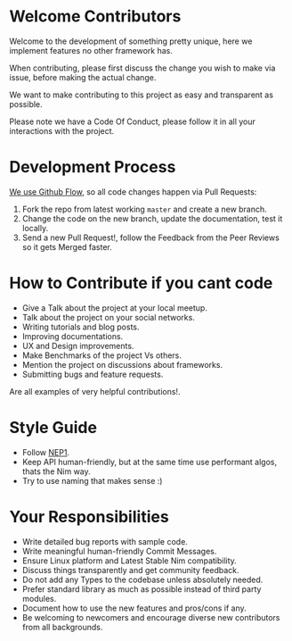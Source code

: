 
# Welcome Contributors

Welcome to the development of something pretty unique, here we implement features no other framework has.

When contributing, please first discuss the change you wish to make via issue, before making the actual change.

We want to make contributing to this project as easy and transparent as possible.

Please note we have a Code Of Conduct, please follow it in all your interactions with the project.


# Development Process

[We use Github Flow](https://guides.github.com/introduction/flow/index.html), so all code changes happen via Pull Requests:

1. Fork the repo from latest working `master` and create a new branch.
2. Change the code on the new branch, update the documentation, test it locally.
3. Send a new Pull Request!, follow the Feedback from the Peer Reviews so it gets Merged faster.


# How to Contribute if you cant code

- Give a Talk about the project at your local meetup.
- Talk about the project on your social networks.
- Writing tutorials and blog posts.
- Improving documentations.
- UX and Design improvements.
- Make Benchmarks of the project Vs others.
- Mention the project on discussions about frameworks.
- Submitting bugs and feature requests.

Are all examples of very helpful contributions!.


# Style Guide

- Follow [NEP1](https://nim-lang.org/docs/nep1.html).
- Keep API human-friendly, but at the same time use performant algos, thats the Nim way.
- Try to use naming that makes sense :)


# Your Responsibilities

- Write detailed bug reports with sample code.
- Write meaningful human-friendly Commit Messages.
- Ensure Linux platform and Latest Stable Nim compatibility.
- Discuss things transparently and get community feedback.
- Do not add any Types to the codebase unless absolutely needed.
- Prefer standard library as much as possible instead of third party modules.
- Document how to use the new features and pros/cons if any.
- Be welcoming to newcomers and encourage diverse new contributors from all backgrounds.
